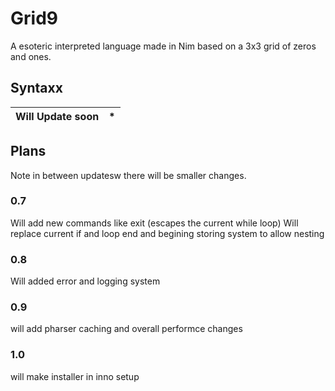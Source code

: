 # Grid9
A esoteric interpreted language made in Nim based on a 3x3 grid of zeros and ones.

## Syntaxx
| Will Update soon  | * |
| ------------- | ------------- |

## Plans
Note in between updatesw there will be smaller changes.

### 0.7
Will add new commands like exit (escapes the current while loop)
Will replace current if and loop end and begining storing system to allow nesting

### 0.8
Will added error and logging system

### 0.9
will add pharser caching and overall performce changes

### 1.0
will make installer in inno setup

